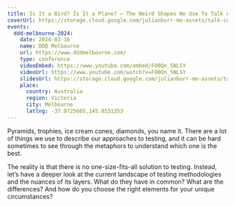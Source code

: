 ```yaml
---
title: Is It a Bird? Is It a Plane? — The Weird Shapes We Use To Talk About Testing
coverUrl: https://storage.cloud.google.com/julianburr-me-assets/talk-covers/is-it-a-bird-is-it-a-plane.png
events:
  ddd-melbourne-2024:
    date: 2024-03-16
    name: DDD Melbourne
    url: https://www.dddmelbourne.com/
    type: conference
    videoEmbed: https://www.youtube.com/embed/FO0Qn_5NLSY
    videoUrl: https://www.youtube.com/watch?v=FO0Qn_5NLSY
    slidesUrl: https://storage.cloud.google.com/julianburr-me-assets/talk-slides/is-it-a-bird-is-it-a-plane--ddd-melbourne-2024.pdf
    place:
      country: Australia
      region: Victoria
      city: Melbourne
      latlng: -37.9725665,145.0531353
---
```


Pyramids, trophies, ice cream cones, diamonds, you name it. There are a lot of things we use to describe our approaches to testing, and it can be hard sometimes to see through the metaphors to understand which one is the best.

The reality is that there is no one-size-fits-all solution to testing. Instead, let’s have a deeper look at the current landscape of testing methodologies and the nuances of its layers. What do they have in common? What are the differences? And how do you choose the right elements for your unique circumstances?
